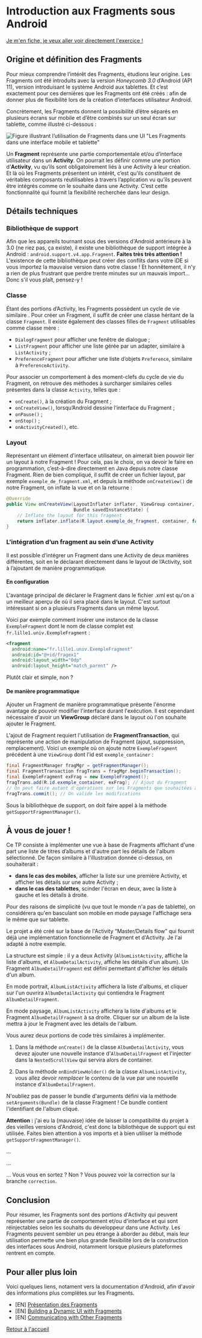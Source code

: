 # Introduction aux Fragments sous Android
[Je m'en fiche, je veux aller voir directement l'exercice !](#exercice)
## Origine et définition des Fragments
Pour mieux comprendre l’intérêt des Fragments, étudions leur origine. Les
Fragments ont été introduits avec la version *Honeycomb 3.0* d’Android (API 11),
version introduisant le système Android aux tablettes. Et c’est exactement pour
ces dernières que les Fragments ont été créés : afin de donner plus de
flexibilité lors de la création d’interfaces utilisateur Android.

Concrètement, les Fragments donnent la possibilité d’être séparés en plusieurs
écrans sur mobile et d’être combinés sur un seul écran sur tablette, comme
illustré ci-dessous :

![Figure illustrant l’utilisation de Fragments dans une UI "Les Fragments dans
une interface mobile et tablette"](img/01_uifrag.png)

Un **Fragment** représente une partie comportementale et/ou d’interface
utilisateur dans un **Activity**. On pourrait les définir comme une portion
d’**Activity**, vu qu’ils sont obligatoirement liés à une Activity à leur
création. Et là où les Fragments présentent un intérêt, c’est qu'ils constituent
de véritables composants réutilisables à travers l’application vu qu’ils peuvent
être intégrés comme on le souhaite dans une Activity. C’est cette fonctionnalité
qui fournit la flexibilité recherchée dans leur design.

## Détails techniques
### Bibliothèque de support
Afin que les appareils tournant sous des versions d'Android antérieure à la 3.0
(ne riez pas, ça existe), il existe une bibliothèque de support intégrée à
Android : `android.support.v4.app.Fragment`.
**Faites très très attention !** L'existence de cette bibliothèque peut créer
des conflits dans votre iDE si vous importez la mauvaise version dans votre
classe ! Et honnêtement, il n'y a rien de plus frustrant que perdre trente
minutes sur un mauvais import… Donc s'il vous plaît, pensez-y !

### Classe
Étant des portions d’Activity, les Fragments possèdent un cycle de vie similaire
. Pour créer un Fragment, il suffit de créer une classe héritant de la classe
`Fragment`. Il existe également des classes filles de `Fragment` utilisables
comme classe mère :
* `DialogFragment` pour afficher une fenêtre de dialogue ;
* `ListFragment` pour afficher une liste gérée par un adapter, similaire à
`ListActivity` ;
* `PreferenceFragment` pour afficher une liste d’objets `Preference`, similaire
à `PreferenceActivity`.

Pour associer un comportement à des moment-clefs du cycle de vie du Fragment, on
retrouve des méthodes à surcharger similaires celles présentes dans la classe
`Activity`, telles que :
* `onCreate()`, à la création du Fragment ;
* `onCreateView()`, lorsqu’Android dessine l’interface du Fragment ;
* `onPause()` ;
* `onStop()` ;
* `onActivityCreated()`, etc.

### Layout
Représentant un élément d’interface utilisateur, on aimerait bien pouvoir lier
un layout à notre Fragment ! Pour cela, pas le choix, on va devoir le faire en
programmation, c’est-à-dire directement en Java depuis notre classe Fragment.
Rien de bien compliqué, il suffit de créer un fichier layout, par exemple
`exemple_de_fragment.xml`, et depuis la méthode `onCreateView()` de notre
Fragment, on inflate la vue et on la retourne :

```java
@Override
public View onCreateView(LayoutInflater inflater, ViewGroup container,
                         Bundle savedInstanceState) {
    // Inflate the layout for this fragment
    return inflater.inflate(R.layout.exemple_de_fragment, container, false);
}
```

### L’intégration d’un fragment au sein d’une Activity
Il est possible d’intégrer un Fragment dans une Activity de deux manières
différentes, soit en le déclarant directement dans le layout de l’Activity, soit
à l’ajoutant de manière programmatique.

#### En configuration
L'avantage principal de déclarer le Fragment dans le fichier .xml est qu'on a
un meilleur aperçu de où il sera placé dans le layout. C'est surtout
intéressant si on a plusieurs Fragments dans un même layout.

Voici par exemple comment insérer une instance de la classe `ExempleFragment`
dont le nom de classe complet est `fr.lille1.univ.ExempleFragment` :

```xml
<fragment
  android:name="fr.lille1.univ.ExempleFragment"
  android:id="@+id/fragex1"
  android:layout_width="0dp"
  android:layout_height="match_parent" />
```

Plutôt clair et simple, non ?

#### De manière programmatique
Ajouter un Fragment de manière programmatique présente l'énorme avantage de
pouvoir modifier l'interface durant l'exécution. Il est cependant nécessaire
d'avoir un **ViewGroup** déclaré dans le layout où l'on souhaite ajouter le
Fragment.

L'ajout de Fragment requiert l'utilisation de **FragmentTransaction**, qui
représente une action de manipulation de Fragment (ajout, suppression,
remplacement). Voici un exemple où on ajoute notre `ExempleFragment` précédent
à une `ViewGroup` dont l'id est `exemple_container` :

```java
final FragmentManager fragMgr = getFragmentManager();
final FragmentTransaction fragTrans = fragMgr.beginTransaction();
final ExempleFragment exFrag = new ExempleFragment();
fragTrans.add(R.id.exemple_container, exFrag); // Ajout du Fragment
// On peut faire autant d'opérations sur les Fragments que souhaitées avant de commit
fragTrans.commit(); // On valide les modifications
```

Sous la bibliothèque de support, on doit faire appel à la méthode
`getSupportFragmentManager()`.

## <a name="exercice"></a>À vous de jouer !
Ce TP consiste à implémenter une vue à base de Fragments affichant d'une part
une liste de titres d’albums et d'autre part les détails de l'album sélectionné.
De façon similaire à l'illustration donnée ci-dessus, on souhaiterait :
* **dans le cas des mobiles**, afficher la liste sur une première Activity, et
afficher les détails sur une autre Activity ;
* **dans le cas des tablettes**, scinder l'écran en deux, avec la liste à gauche
et les détails à droite.

Pour des raisons de simplicité (vu que tout le monde n'a pas de tablette),
on considérera qu'en basculant son mobile en mode paysage l'affichage sera le
même que sur tablette.

Le projet a été créé sur la base de l'Activity “Master/Details flow” qui fournit
déjà une implémentation fonctionnelle de Fragment et d'Activity. Je l'ai adapté
à notre exemple.

La structure est simple : il y a deux Activity (`AlbumListActivity`, affiche
la liste d'albums, et `AlbumDetailActivity`, affiche les détails d'un album).
Un Fragment `AlbumDetailFragment` est défini permettant d'afficher les détails
d'un album.

En mode portrait, `AlbumListActivity` affichera la liste d'albums,
et cliquer sur l'un ouvrira `AlbumDetailActivity` qui contiendra le Fragment
`AlbumDetailFragment`.

En mode paysage, `AlbumListActivity` affichera la liste d'albums et le Fragment
`AlbumDetailFragment` à sa droite. Cliquer sur un album de la liste mettra à
jour le Fragment avec les détails de l'album.

Vous aurez deux portions de code très similaires à implémenter.

1. Dans la méthode `onCreate()` de la classe `AlbumDetailActivity`, vous devez
ajouter une nouvelle instance d'`AlbumDetailFragment` et l'injecter dans la
`NestedScrollView` qui servira alors de container.

2. Dans la méthode `onBindViewHolder()` de la classe `AlbumListActivity`, vous
allez devoir *remplacer* le contenu de la vue par une nouvelle instance
d'`AlbumDetailFragment`.

N'oubliez pas de passer le bundle d'arguments défini via la méthode
`setArguments(Bundle)` de la classe Fragment ! Ce bundle contient l'identifiant
de l'album cliqué.

**Attention :** j'ai eu la (mauvaise) idée de laisser la compatibilité du projet
à des vieilles versions d'Android, c'est donc la bibliothèque de support qui est
utilisée. Faites bien attention à vos imports et à bien utiliser la méthode
`getSupportFragmentManager()`.

…

…

… Vous vous en sortez ? Non ?
Vous pouvez voir la correction sur la branche `correction`.

## Conclusion
Pour résumer, les Fragments sont des portions d'Activity qui peuvent représenter
une partie de comportement et/ou d'interface et qui sont réinjectables selon les
souhaits du développeur dans une Activity. Les Fragments peuvent sembler un peu
étrange à aborder au début, mais leur utilisation permette une bien plus grande
flexibilité lors de la construction des interfaces sous Android, notamment
lorsque plusieurs plateformes rentrent en compte.

## Pour aller plus loin
Voici quelques liens, notament vers la documentation d'Android, afin d'avoir des
informations plus complètes sur les Fragments.
* [EN] [Présentation des Fragments](https://developer.android.com/guide/components/fragments.html)
* [EN] [Building a Dynamic UI with Fragments](https://developer.android.com/training/basics/fragments/index.html)
* [EN] [Communicating with Other Fragments](https://developer.android.com/training/basics/fragments/communicating.html)

[Retour à l'accueil](https://github.com/Tydax/m2_android_fragment)
